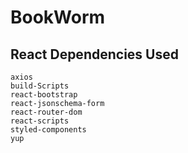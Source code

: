 # BookWorm

## React Dependencies Used

    axios
    build-Scripts
    react-bootstrap
    react-jsonschema-form
    react-router-dom
    react-scripts
    styled-components
    yup
    